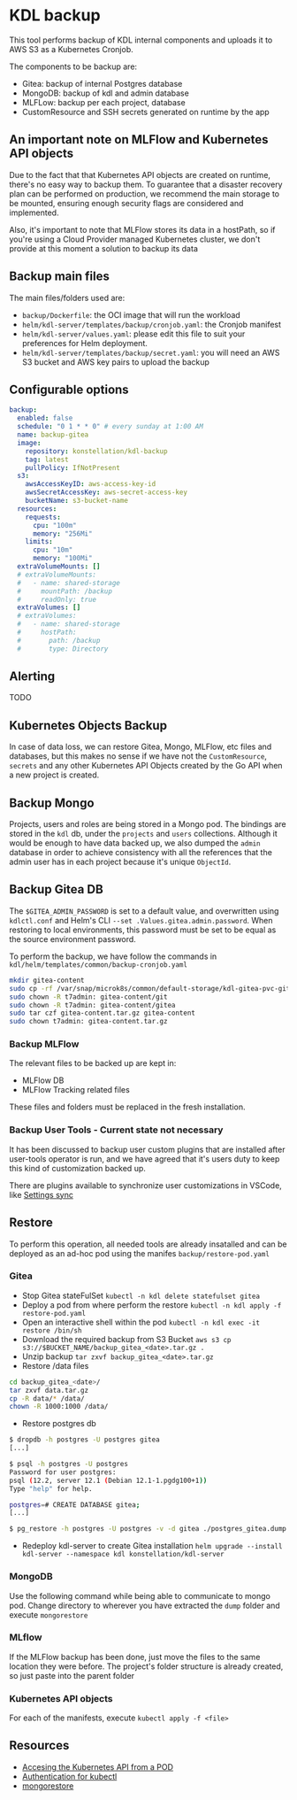 # KDL backup

This tool performs backup of KDL internal components and uploads it to AWS S3 as a Kubernetes Cronjob.

The components to be backup are:

- Gitea: backup of internal Postgres database
- MongoDB: backup of kdl and admin database
- MLFLow: backup per each project, database
- CustomResource and SSH secrets generated on runtime by the app


## An important note on MLFlow and Kubernetes API objects

Due to the fact that that Kubernetes API objects are created on runtime, there's no easy way to backup them. To guarantee that a disaster recovery plan can be performed on production, we recommend the main storage to be mounted, ensuring enough security flags are considered and implemented.

Also, it's important to note that MLFlow stores its data in a hostPath, so if you're using a Cloud Provider managed Kubernetes cluster, we don't provide at this moment a solution to backup its data

## Backup main files

The main files/folders used are:

- `backup/Dockerfile`: the OCI image that will run the workload
- `helm/kdl-server/templates/backup/cronjob.yaml`: the Cronjob manifest
- `helm/kdl-server/values.yaml`: please edit this file to suit your preferences for Helm deployment.
- `helm/kdl-server/templates/backup/secret.yaml`: you will need an AWS S3 bucket and AWS key pairs to upload the backup

## Configurable options

```yaml
backup:
  enabled: false
  schedule: "0 1 * * 0" # every sunday at 1:00 AM
  name: backup-gitea
  image:
    repository: konstellation/kdl-backup
    tag: latest
    pullPolicy: IfNotPresent
  s3:
    awsAccessKeyID: aws-access-key-id
    awsSecretAccessKey: aws-secret-access-key
    bucketName: s3-bucket-name
  resources:
    requests:
      cpu: "100m"
      memory: "256Mi"
    limits:
      cpu: "10m"
      memory: "100Mi"
  extraVolumeMounts: []
  # extraVolumeMounts:
  #   - name: shared-storage
  #     mountPath: /backup
  #     readOnly: true
  extraVolumes: []
  # extraVolumes:
  #   - name: shared-storage
  #     hostPath:
  #       path: /backup
  #       type: Directory
```

## Alerting

TODO

## Kubernetes Objects Backup
In case of data loss, we can restore Gitea, Mongo, MLFlow, etc files and databases, but this makes no sense if we have not the `CustomResource`, `secrets` and any other Kubernetes API Objects created by the Go API when a new project is created.

## Backup Mongo

Projects, users and roles are being stored in a Mongo pod. The bindings are stored in the `kdl` db, under the `projects` and `users` collections. Although it would be enough to have data backed up, we also dumped the `admin` database in order to achieve consistency with all the references that the admin user has in each project because it's unique `ObjectId`.

## Backup Gitea DB

The `$GITEA_ADMIN_PASSWORD` is set to a default value, and overwritten using `kdlctl.conf` and Helm's CLI `--set .Values.gitea.admin.password`. When restoring to local environments, this password must be set to be equal as the source environment password.

To perform the backup, we have follow the commands in `kdl/helm/templates/common/backup-cronjob.yaml`

```bash
mkdir gitea-content
sudo cp -rf /var/snap/microk8s/common/default-storage/kdl-gitea-pvc-gitea-0-pvc-440ef212-e953-44e2-9f60-c1633ac2b9ec/ gitea-repositories-backup
sudo chown -R t7admin: gitea-content/git
sudo chown -R t7admin: gitea-content/gitea
sudo tar czf gitea-content.tar.gz gitea-content
sudo chown t7admin: gitea-content.tar.gz
```

### Backup MLFlow

The relevant files to be backed up are kept in:

- MLFlow DB
- MLFlow Tracking related files

These files and folders must be replaced in the fresh installation.

### Backup User Tools - Current state not necessary

It has been discussed to backup user custom plugins that are installed after user-tools	operator is run, and we have agreed that it's users duty to keep this kind of customization backed up.

There are plugins available to synchronize user customizations in VSCode, like [Settings sync](https://code.visualstudio.com/docs/editor/settings-sync)

## Restore

To perform this operation, all needed tools are already insatalled and can be deployed as an ad-hoc pod using the manifes `backup/restore-pod.yaml`

###  Gitea

- Stop Gitea stateFulSet `kubectl -n kdl delete statefulset gitea`
- Deploy a pod from where perform the restore `kubectl -n kdl apply -f restore-pod.yaml`
- Open an interactive shell within the pod `kubectl -n kdl exec -it restore /bin/sh`
- Download the required backup from S3 Bucket `aws s3 cp s3://$BUCKET_NAME/backup_gitea_<date>.tar.gz .`
- Unzip backup `tar zxvf backup_gitea_<date>.tar.gz`
- Restore /data files

```bash
cd backup_gitea_<date>/
tar zxvf data.tar.gz
cp -R data/* /data/
chown -R 1000:1000 /data/
```

- Restore postgres db

```bash
$ dropdb -h postgres -U postgres gitea
[...]

$ psql -h postgres -U postgres
Password for user postgres:
psql (12.2, server 12.1 (Debian 12.1-1.pgdg100+1))
Type "help" for help.

postgres=# CREATE DATABASE gitea;
[...]

$ pg_restore -h postgres -U postgres -v -d gitea ./postgres_gitea.dump -c
```

- Redeploy kdl-server to create Gitea installation `helm upgrade --install kdl-server --namespace kdl konstellation/kdl-server`

### MongoDB

Use the following command while being able to communicate to mongo pod. Change directory to wherever you have extracted the `dump` folder and execute `mongorestore`

### MLflow

If the MLFlow backup has been done, just move the files to the same location they were before. The project's folder structure is already created, so just paste into the parent folder

### Kubernetes API objects

For each of the manifests, execute `kubectl apply -f <file>`

## Resources

- [Accesing the Kubernetes API from a POD](https://kubernetes.io/docs/tasks/run-application/access-api-from-pod/)
- [Authentication for kubectl](https://kubernetes.io/docs/reference/access-authn-authz/authentication/#option-2-use-the-token-option)
- [mongorestore](https://docs.mongodb.com/database-tools/mongorestore/)
